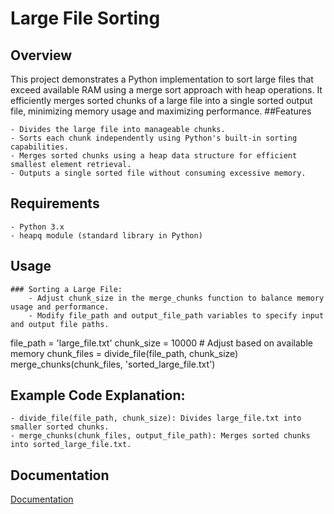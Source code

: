 # Large File Sorting

## Overview

This project demonstrates a Python implementation to sort large files that exceed available RAM using a merge sort approach with heap operations. It efficiently merges sorted chunks of a large file into a single sorted output file, minimizing memory usage and maximizing performance.
##Features

    - Divides the large file into manageable chunks.
    - Sorts each chunk independently using Python's built-in sorting capabilities.
    - Merges sorted chunks using a heap data structure for efficient smallest element retrieval.
    - Outputs a single sorted file without consuming excessive memory.

## Requirements

    - Python 3.x
    - heapq module (standard library in Python)

## Usage

    ### Sorting a Large File:
        - Adjust chunk_size in the merge_chunks function to balance memory usage and performance.
        - Modify file_path and output_file_path variables to specify input and output file paths.

file_path = 'large_file.txt'
chunk_size = 10000  # Adjust based on available memory
chunk_files = divide_file(file_path, chunk_size)
merge_chunks(chunk_files, 'sorted_large_file.txt')

## Example Code Explanation:

    - divide_file(file_path, chunk_size): Divides large_file.txt into smaller sorted chunks.
    - merge_chunks(chunk_files, output_file_path): Merges sorted chunks into sorted_large_file.txt.

## Documentation

[Documentation](https://docs.google.com/document/d/1wZddZ418nOD14muzE3fcBhtixE04GlIWMOrsRRXUAAg/edit?usp=sharing)
